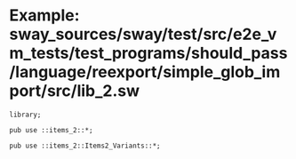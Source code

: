# Example: sway_sources/sway/test/src/e2e_vm_tests/test_programs/should_pass/language/reexport/simple_glob_import/src/lib_2.sw

```sway
library;

pub use ::items_2::*;

pub use ::items_2::Items2_Variants::*;

```
